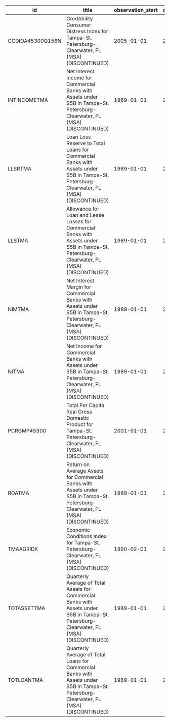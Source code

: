 | id               | title                                                                                                                                      | observation_start   | observation_end   |
|------------------|--------------------------------------------------------------------------------------------------------------------------------------------|---------------------|-------------------|
| CCDIOA45300Q156N | CredAbility Consumer Distress Index for Tampa-St. Petersburg-Clearwater, FL (MSA) (DISCONTINUED)                                           | 2005-01-01          | 2013-01-01        |
| INTINCOMETMA     | Net Interest Income for Commercial Banks with Assets under $5B in Tampa-St. Petersburg-Clearwater, FL (MSA) (DISCONTINUED)                 | 1989-01-01          | 2020-07-01        |
| LLSRTMA          | Loan Loss Reserve to Total Loans for Commercial Banks with Assets under $5B in Tampa-St. Petersburg-Clearwater, FL (MSA) (DISCONTINUED)    | 1989-01-01          | 2020-07-01        |
| LLSTMA           | Allowance for Loan and Lease Losses for Commercial Banks with Assets under $5B in Tampa-St. Petersburg-Clearwater, FL (MSA) (DISCONTINUED) | 1989-01-01          | 2020-07-01        |
| NIMTMA           | Net Interest Margin for Commercial Banks with Assets under $5B in Tampa-St. Petersburg-Clearwater, FL (MSA) (DISCONTINUED)                 | 1989-01-01          | 2020-07-01        |
| NITMA            | Net Income for Commercial Banks with Assets under $5B in Tampa-St. Petersburg-Clearwater, FL (MSA) (DISCONTINUED)                          | 1989-01-01          | 2020-07-01        |
| PCRGMP45300      | Total Per Capita Real Gross Domestic Product for Tampa-St. Petersburg-Clearwater, FL (MSA) (DISCONTINUED)                                  | 2001-01-01          | 2017-01-01        |
| ROATMA           | Return on Average Assets for Commercial Banks with Assets under $5B in Tampa-St. Petersburg-Clearwater, FL (MSA) (DISCONTINUED)            | 1989-01-01          | 2020-07-01        |
| TMAAGRIDX        | Economic Conditions Index for Tampa-St. Petersburg-Clearwater, FL (MSA) (DISCONTINUED)                                                     | 1990-02-01          | 2019-12-01        |
| TOTASSETTMA      | Quarterly Average of Total Assets for Commercial Banks with Assets under $5B in Tampa-St. Petersburg-Clearwater, FL (MSA) (DISCONTINUED)   | 1989-01-01          | 2020-07-01        |
| TOTLOANTMA       | Quarterly Average of Total Loans for Commercial Banks with Assets under $5B in Tampa-St. Petersburg-Clearwater, FL (MSA) (DISCONTINUED)    | 1989-01-01          | 2020-07-01        |